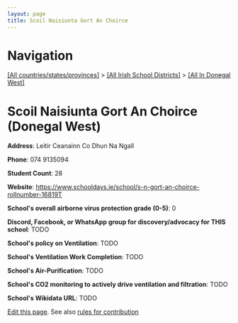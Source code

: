 ```yaml
---
layout: page
title: Scoil Naisiunta Gort An Choirce
---
```

# Navigation

[[All countries/states/provinces]](../../..) > [[All Irish School Districts]](../..) > [[All In Donegal West]](..)

# Scoil Naisiunta Gort An Choirce (Donegal West)

**Address**: Leitir Ceanainn Co Dhun Na Ngall

**Phone**: 074 9135094

**Student Count**: 28

**Website**: <https://www.schooldays.ie/school/s-n-gort-an-choirce-rollnumber-16819T>

**School's overall airborne virus protection grade (0-5)**: 0

**Discord, Facebook, or WhatsApp group for discovery/advocacy for THIS school**: TODO

**School's policy on Ventilation**: TODO

**School's Ventilation Work Completion**: TODO

**School's Air-Purification**: TODO

**School's CO2 monitoring to actively drive ventilation and filtration**: TODO

**School's Wikidata URL**: TODO


[Edit this page](https://github.com/ventilate-schools/Ireland/edit/main/./Donegal_West/Scoil_Naisiunta_Gort_An_Choirce.md). See also [rules for contribution](../../../contribution-rules/)